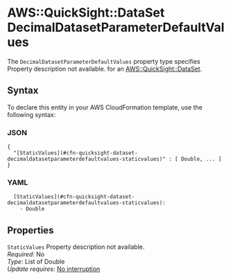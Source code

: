 # AWS::QuickSight::DataSet DecimalDatasetParameterDefaultValues<a name="aws-properties-quicksight-dataset-decimaldatasetparameterdefaultvalues"></a>

<a name="aws-properties-quicksight-dataset-decimaldatasetparameterdefaultvalues-description"></a>The `DecimalDatasetParameterDefaultValues` property type specifies Property description not available\. for an [AWS::QuickSight::DataSet](aws-resource-quicksight-dataset.md)\.

## Syntax<a name="aws-properties-quicksight-dataset-decimaldatasetparameterdefaultvalues-syntax"></a>

To declare this entity in your AWS CloudFormation template, use the following syntax:

### JSON<a name="aws-properties-quicksight-dataset-decimaldatasetparameterdefaultvalues-syntax.json"></a>

```
{
  "[StaticValues](#cfn-quicksight-dataset-decimaldatasetparameterdefaultvalues-staticvalues)" : [ Double, ... ]
}
```

### YAML<a name="aws-properties-quicksight-dataset-decimaldatasetparameterdefaultvalues-syntax.yaml"></a>

```
  [StaticValues](#cfn-quicksight-dataset-decimaldatasetparameterdefaultvalues-staticvalues): 
    - Double
```

## Properties<a name="aws-properties-quicksight-dataset-decimaldatasetparameterdefaultvalues-properties"></a>

`StaticValues`  <a name="cfn-quicksight-dataset-decimaldatasetparameterdefaultvalues-staticvalues"></a>
Property description not available\.  
*Required*: No  
*Type*: List of Double  
*Update requires*: [No interruption](https://docs.aws.amazon.com/AWSCloudFormation/latest/UserGuide/using-cfn-updating-stacks-update-behaviors.html#update-no-interrupt)